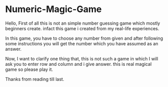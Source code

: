 # Numeric-Magic-Game


Hello, First of all this is not an simple number guessing game which mostly beginners create.
infact this game i created from my real-life experiences.

In this game, you have to choose any number from given and after following some instructions you will get the number which you have assumed as an answer.

Now, I want to clarify one thing that, this is not such a game in which I will ask you to enter row and column and i give answer. 
this is real magical game so please play it.

Thanks from reading till last.
